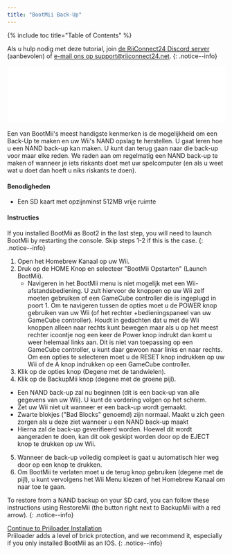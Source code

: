 ```yaml
---
title: "BootMii Back-Up"
---
```


{% include toc title="Table of Contents" %}

Als u hulp nodig met deze tutorial, join [de RiiConnect24 Discord server](https://discord.gg/b4Y7jfD) (aanbevolen) of [e-mail ons op support@riiconnect24.net](mailto:support@riiconnect24.net).
{: .notice--info}

![BootMii Logo](/images/bootmii.png)

Een van BootMii's meest handigste kenmerken is de mogelijkheid om een Back-Up te maken en uw Wii's NAND opslag te herstellen. U gaat leren hoe u een NAND back-up kan maken. U kunt dan terug gaan naar die back-up voor maar elke reden. We raden aan om regelmatig een NAND back-up te maken of wanneer je iets riskants doet met uw spelcomputer (en als u weet wat u doet dan hoeft u niks riskants te doen).

#### Benodigheden
* Een SD kaart met opzijnminst 512MB vrije ruimte

#### Instructies
If you installed BootMii as Boot2 in the last step, you will need to launch BootMii by restarting the console. Skip steps 1-2 if this is the case.
{: .notice--info}
1. Open het Homebrew Kanaal op uw Wii.
2. Druk op de HOME Knop en selecteer "BootMii Opstarten" (Launch BootMii).
   - Navigeren in het BootMii menu is niet mogelijk met een Wii-afstandsbediening. U zult hiervoor de knoppen op uw Wii zelf moeten gebruiken of een GameCube controller die is ingeplugd in poort 1. Om te navigeren tussen de opties moet u de POWER knop gebruiken van uw Wii (of het rechter +bedieningspaneel van uw GameCube controller). Houdt in gedachten dat u met de Wii knoppen alleen naar rechts kunt bewegen maar als u op het meest rechter icoontje nog een keer de Power knop indrukt dan komt u weer helemaal links aan. Dit is niet van toepassing op een GameCube controller, u kunt daar gewoon naar links en naar rechts. Om een opties te selecteren moet u de RESET knop indrukken op uw Wii of de A knop indrukken op een GameCube controller.
3. Klik op de opties knop (Degene met de tandwielen).
4. Klik op de BackupMii knop (degene met de groene pijl).
- Een NAND back-up zal nu beginnen (dit is een back-up van alle gegevens van uw Wii). U kunt de vordering volgen op het scherm.
- Zet uw Wii niet uit wanneer er een back-up wordt gemaakt.
- Zwarte blokjes ("Bad Blocks" genoemd) zijn normaal. Maakt u zich geen zorgen als u deze ziet wanneer u een NAND back-up maakt
- Hierna zal de back-up geverifieerd worden. Hoewel dit wordt aangeraden te doen, kan dit ook geskipt worden door op de EJECT knop te drukken op uw Wii.
5. Wanneer de back-up volledig compleet is gaat u automatisch hier weg door op een knop te drukken.
6. Om BootMii te verlaten moet u de terug knop gebruiken (degene met de pijl), u kunt vervolgens het Wii Menu kiezen of het Homebrew Kanaal om naar toe te gaan.

To restore from a NAND backup on your SD card, you can follow these instructions using RestoreMii (the button right next to BackupMii with a red arrow).
{: .notice--info}

[Continue to Priiloader Installation](priiloader)<br> Priiloader adds a level of brick protection, and we recommend it, especially if you only installed BootMii as an IOS.
{: .notice--info}
